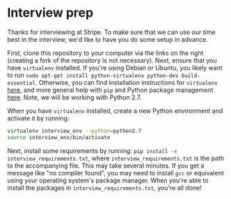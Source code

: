 # Interview prep

Thanks for interviewing at Stripe. To make sure that we can use our time best in the interview, we'd like to have you do some setup in advance.

First, clone this repository to your computer via the links on the right (creating a fork of the repository is not necessary). Next, ensure that you have `virtualenv` installed. If you're using Debian or Ubuntu, you likely want to run `sudo apt-get install python-virtualenv python-dev build-essential`. Otherwise, you can find installation instructions for `virtualenv` [here](https://virtualenv.pypa.io/en/latest/installation.html), and more general help with `pip` and Python package management [here](https://docs.python.org/2.7/installing/index.html). Note, we will be working with Python 2.7.

When you have `virtualenv` installed, create a new Python environment and activate it by running:
```bash
virtualenv interview_env --python=python2.7
source interview_env/bin/activate
```

Next, install some requirements by running: `pip install -r interview_requirements.txt`, where `interview_requirements.txt` is the path to the accompanying file. This may take several minutes. If you get a message like "no compiler found", you may need to install `gcc` or equivalent using your operating system's package manager. When you're able to install the packages in `interview_requirements.txt`, you're all done!
